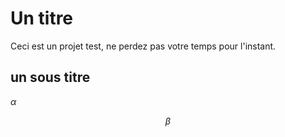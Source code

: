 

# Un titre
Ceci est un projet test, ne perdez pas votre temps pour l'instant.

## un sous titre

$\alpha$

$$\beta$$
